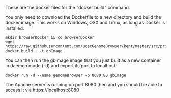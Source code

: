 These are the docker files for the "docker build" command.

You only need to download the Dockerfile to a new directory and build the docker image. This works on Windows, OSX and Linux, as long as Docker is installed:

    mkdir browserDocker && cd browserDocker
    wget https://raw.githubusercontent.com/ucscGenomeBrowser/kent/master/src/product/installer/docker/Dockerfile
    docker build . -t gbImage

You can then run the gbImage image that you just built as a new container in daemon mode (-d) and export its port to localhost:

    docker run -d --name genomeBrowser -p 8080:80 gbImage

The Apache server is running on port 8080 then and you should be able to access it via https://localhost:8080
